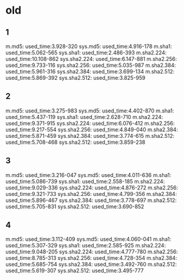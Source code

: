 #  old

## 1

m.md5: used_time:3.928-320
sys.md5: used_time:4.916-178
m.sha1: used_time:5.062-565
sys.sha1: used_time:2.486-393
m.sha2.224: used_time:10.108-862
sys.sha2.224: used_time:6.147-881
m.sha2.256: used_time:9.733-116
sys.sha2.256: used_time:5.035-987
m.sha2.384: used_time:5.961-316
sys.sha2.384: used_time:3.699-134
m.sha2.512: used_time:5.869-392
sys.sha2.512: used_time:3.825-959

## 2

m.md5: used_time:3.275-983
sys.md5: used_time:4.402-870
m.sha1: used_time:5.437-119
sys.sha1: used_time:2.628-710
m.sha2.224: used_time:9.371-915
sys.sha2.224: used_time:6.076-412
m.sha2.256: used_time:9.217-554
sys.sha2.256: used_time:4.849-040
m.sha2.384: used_time:5.871-459
sys.sha2.384: used_time:3.774-615
m.sha2.512: used_time:5.708-468
sys.sha2.512: used_time:3.859-238

## 3

m.md5: used_time:3.216-047
sys.md5: used_time:4.011-636
m.sha1: used_time:5.086-739
sys.sha1: used_time:2.558-185
m.sha2.224: used_time:9.029-336
sys.sha2.224: used_time:4.876-272
m.sha2.256: used_time:9.321-733
sys.sha2.256: used_time:4.799-356
m.sha2.384: used_time:5.896-467
sys.sha2.384: used_time:3.778-697
m.sha2.512: used_time:5.705-831
sys.sha2.512: used_time:3.690-852


## 4

m.md5: used_time:3.112-409
sys.md5: used_time:4.060-041
m.sha1: used_time:5.307-329
sys.sha1: used_time:2.585-925
m.sha2.224: used_time:9.048-205
sys.sha2.224: used_time:4.777-780
m.sha2.256: used_time:8.785-313
sys.sha2.256: used_time:4.728-354
m.sha2.384: used_time:5.685-754
sys.sha2.384: used_time:3.492-760
m.sha2.512: used_time:5.619-307
sys.sha2.512: used_time:3.495-777
